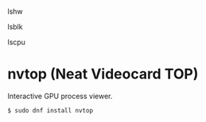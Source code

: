 lshw

lsblk

lscpu

# nvtop (Neat Videocard TOP)
Interactive GPU process viewer.
```bash
$ sudo dnf install nvtop
```
